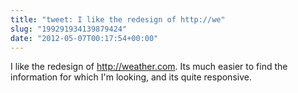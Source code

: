 ```yaml
---
title: "tweet: I like the redesign of http://we"
slug: "199291934139879424"
date: "2012-05-07T00:17:54+00:00"
---
```

I like the redesign of http://weather.com. Its much easier to find the information for which I'm looking, and its quite responsive.